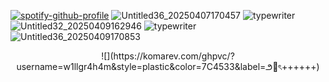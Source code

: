 [![spotify-github-profile](https://spotify-github-profile.kittinanx.com/api/view?uid=31kz335wxwqmxnhbanengctquizi&cover_image=true&theme=novatorem&show_offline=false&background_color=521d1d&interchange=false&bar_color=916c6c&bar_color_cover=false)](https://spotify-github-profile.kittinanx.com/api/view?uid=31kz335wxwqmxnhbanengctquizi&redirect=true)
![Untitled36_20250407170457](https://github.com/user-attachments/assets/8e6e212b-75d5-42f6-82b5-ef670b69075c)
![typewriter](https://github.com/user-attachments/assets/d0152239-6e6a-42d1-8266-179859107ee5)
![Untitled32_20250409162946](https://github.com/user-attachments/assets/a792fd6a-edbf-434a-b0da-7de251576648)
![typewriter](https://github.com/user-attachments/assets/3ea81ea8-6108-44fa-a99a-e65bbf49482f)
![Untitled36_20250409170853](https://github.com/user-attachments/assets/684c76c3-4e05-451d-89a7-a91738095b6c)
<p align="center"> ![](https://komarev.com/ghpvc/?username=w1llgr4h4m&style=plastic&color=7C4533&label=౨🐾ৎ++++++) </p>
